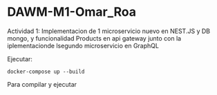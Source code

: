 # DAWM-M1-Omar_Roa

Actividad 1: Implementacion de 1 microservicio nuevo en NEST.JS y DB mongo, y funcionalidad Products en api gateway junto con la iplementacionde lsegundo microservicio en GraphQL

Ejecutar:

```
docker-compose up --build
```
Para compilar y ejecutar